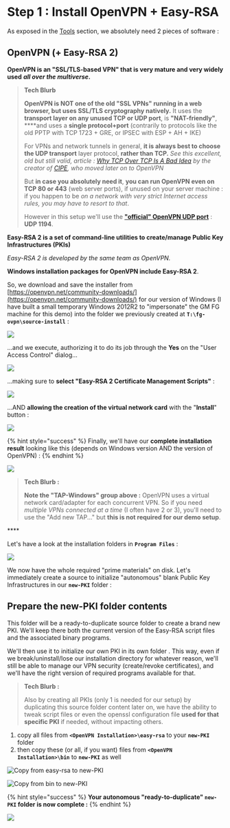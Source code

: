 # Step 1 : Install OpenVPN + Easy-RSA

As exposed in the [Tools](../proposed-solution/tools.md) section, we absolutely need 2 pieces of software :

## OpenVPN \(+ Easy-RSA 2\)

**OpenVPN is an "SSL/TLS-based VPN" that is very mature and very widely used** _**all over the multiverse**_**.**

> **Tech Blurb**
>
> **OpenVPN is NOT one of the old "SSL VPNs" running in a web browser, but uses SSL/TLS cryptography natively.**  It uses the **transport layer on any unused TCP or UDP port**, is **"NAT-friendly"**, ****and uses a **single protocol+port** \(contrarily to protocols like the old PPTP with TCP 1723 + GRE, or IPSEC with ESP + AH + IKE\)
>
> For VPNs and network tunnels in general, **it is always best to choose the UDP transport** layer protocol, **rather than TCP.**  _See this excellent, old but still valid, article :_ [_Why TCP Over TCP Is A Bad Idea_](http://sites.inka.de/bigred/devel/tcp-tcp.html) _by the creator of_ [_CIPE_](http://sites.inka.de/~bigred/devel/cipe.html)_, who moved later on to OpenVPN_
>
> But **in case you absolutely need it**, **you can run OpenVPN even on TCP 80 or 443** \(web server ports\), if unused on your server machine : if you happen to be _on a network with very strict Internet access rules, you may have to resort to that_.
>
> However in this setup we'll use the [**"official" OpenVPN UDP port**](https://www.iana.org/assignments/service-names-port-numbers/service-names-port-numbers.xhtml?search=1194) : **UDP 1194**.

**Easy-RSA 2 is a set of command-line utilities to create/manage Public Key Infrastructures \(PKIs\)**

_Easy-RSA 2 is developed by the same team as OpenVPN._

**Windows installation packages for OpenVPN include Easy-RSA 2**.



So, we download and save the installer from [https://openvpn.net/community-downloads/](https://openvpn.net/community-downloads/) for our version of Windows \(I have built a small temporary Windows 2012R2 to "impersonate" the GM FG machine for this demo\) into the folder we previously created at **`T:\fg-ovpn\source-install`** :

![](../.gitbook/assets/image%20%2849%29.png)

...and we execute, authorizing it to do its job through the **Yes** on the "User Access Control" dialog...  


![](../.gitbook/assets/image%20%2822%29.png)

...making sure to **select "Easy-RSA 2 Certificate Management Scripts"** :

![](../.gitbook/assets/image%20%2863%29.png)

...AND **allowing the creation of the virtual network card** with the "**Install**" button :

![](../.gitbook/assets/image%20%2858%29.png)

{% hint style="success" %}
Finally, we'll have our **complete installation result** looking like this \(depends on Windows version AND the version of OpenVPN\) :
{% endhint %}

![](../.gitbook/assets/image%20%2872%29.png)

> **Tech Blurb :**
>
> **Note the "TAP-Windows" group above :** OpenVPN uses a virtual network card/adapter for each concurrent VPN.  So if you need _multiple VPNs connected at a time_ \(I often have 2 or 3\), you'll need to use the "Add new TAP..." but **this is not required for our demo setup**.

\*\*\*\*

Let's have a look at the installation folders in **`Program Files`** :

![](../.gitbook/assets/image%20%2864%29.png)



We now have the whole required "prime materials" on disk.  Let's immediately create a source to initialize "autonomous" blank Public Key Infrastructures in our **`new-PKI`** folder :

## Prepare the new-PKI folder contents

This folder will be a ready-to-duplicate source folder to create a brand new PKI.  We'll keep there both the current version of the Easy-RSA script files and the associated binary programs.

We'll then use it to initialize our own PKI in its own folder .  This way, even if we break/uninstall/lose our installation directory for whatever reason, we'll still be able to manage our VPN security \(create/revoke certificates\), and we'll have the right version of required programs available for that.

> **Tech Blurb :**
>
> Also by creating all PKIs \(only 1 is needed for our setup\) by duplicating this source folder content later on, we have the ability to tweak script files or even the openssl configuration file **used for that specific PKI** if needed, without impacting others.



1. copy all files from **`<OpenVPN Installation>\easy-rsa`** to your **`new-PKI`** folder
2. then copy these \(or all, if you want\) files from **`<OpenVPN Installation>\bin`** to **`new-PKI`** as well

![Copy from easy-rsa to new-PKI](../.gitbook/assets/image%20%2830%29.png)

![Copy from bin to new-PKI](../.gitbook/assets/image%20%2854%29.png)

{% hint style="success" %}
**Your autonomous "ready-to-duplicate" `new-PKI` folder is now complete :**
{% endhint %}

![](../.gitbook/assets/image%20%2813%29.png)



